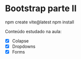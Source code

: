 # Bootstrap parte II

npm create vite@latest
npm install

Conteúdo estudado na aula:
-[x] Colapse
-[x] Dropdowns
-[x] Forms
